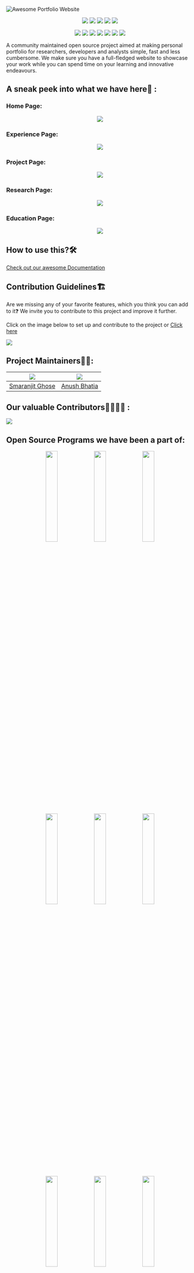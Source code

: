 ![Awesome Portfolio Website](./readme_assets/banner_apw.png)

<div align="center">

<a href="https://github.com/smaranjitghose/awesome-portfolio-websites"><img src="https://badges.frapsoft.com/os/v1/open-source.svg?v=103"></a>
<a href="https://github.com/smaranjitghose/awesome-portfolio-websites"><img src="https://img.shields.io/badge/Built%20by-developers%20%3C%2F%3E-0059b3"></a>
<a href="https://github.com/smaranjitghose/awesome-portfolio-websites"><img src="https://img.shields.io/static/v1.svg?label=Contributions&message=Welcome&color=yellow"></a>
<a href="https://github.com/smaranjitghose/"><img src="https://img.shields.io/badge/Maintained%3F-yes-brightgreen.svg?v=103"></a>
<a href="https://github.com/smaranjitghose/awesome-portfolio-websites/blob/master/LICENSE"><img src="https://img.shields.io/badge/license-MIT-blue.svg?v=103"></a>

<a href="https://github.com/smaranjitghose/awesome-portfolio-websites/graphs/contributors"><img src="https://img.shields.io/github/contributors/smaranjitghose/awesome-portfolio-websites?color=brightgreen"></a>
<a href="https://github.com/smaranjitghose/awesome-portfolio-websites/stargazers"><img src="https://img.shields.io/github/stars/smaranjitghose/awesome-portfolio-websites?color=0059b3"></a>
<a href="https://github.com/smaranjitghose/awesome-portfolio-websites/network/members"><img src="https://img.shields.io/github/forks/smaranjitghose/awesome-portfolio-websites?color=yellow"></a>
<a href="https://github.com/smaranjitghose/awesome-portfolio-websites/issues"><img src="https://img.shields.io/github/issues/smaranjitghose/awesome-portfolio-websites?color=0059b3"></a>
<a href="https://github.com/smaranjitghose/awesome-portfolio-websites/issues?q=is%3Aissue+is%3Aclosed"><img src="https://img.shields.io/github/issues-closed-raw/smaranjitghose/awesome-portfolio-websites?color=yellow"></a>
<a href="https://github.com/smaranjitghose/awesome-portfolio-websites/pulls"><img src="https://img.shields.io/github/issues-pr/smaranjitghose/awesome-portfolio-websites?color=brightgreen"></a>
<a href="https://github.com/smaranjitghose/awesome-portfolio-websites/pulls?q=is%3Apr+is%3Aclosed"><img src="https://img.shields.io/github/issues-pr-closed-raw/smaranjitghose/awesome-portfolio-websites?color=0059b3"></a>

</div>

A community maintained open source project aimed at making personal portfolio for researchers, developers and analysts simple, fast and less cumbersome. We make sure you have a full-fledged website to showcase your work while you can spend time on your learning and innovative endeavours.

## A sneak peek into what we have here🙈 :

### Home Page:

<p align="center"><img src="./readme_assets/Home_Page.gif"></p>

### Experience Page:

<p align="center"><img src="./readme_assets/Experience_Page.gif"></p>

### Project Page:

<p align="center"><img src="./readme_assets/Project_Page.gif"></p>

### Research Page:

<p align="center"><img src="./readme_assets/Research_Page.gif"></p>

### Education Page:

<p align="center"><img src="./readme_assets/Education_Page.gif"></p>

## How to use this?🛠

[Check out our awesome Documentation](https://smaranjitghose.github.io/awesome-portfolio-websites/)

## Contribution Guidelines🏗

Are we missing any of your favorite features, which you think you can add to it❓ We invite you to contribute to this project and improve it further.

Click on the image below to set up and contribute to the project or [Click here](https://github.com/smaranjitghose/awesome-portfolio-websites/blob/master/CONTRIBUTING.md)

<a href = "https://github.com/smaranjitghose/awesome-portfolio-websites/blob/master/CONTRIBUTING.md">
<img src = "./readme_assets/Contribution.png"></a>

## Project Maintainers👨🏫:

| <img src = "https://avatars2.githubusercontent.com/u/46641503?v=4"> | <img src = "https://avatars2.githubusercontent.com/u/40017559?v=4"> | 
| :----------------------------------------------------------: | :----------------------------------------------------------: | 
|     [Smaranjit Ghose](https://github.com/smaranjitghose) |    [Anush Bhatia](https://github.com/anushbhatia)                       


## Our valuable Contributors👩‍💻👨‍💻 :

<a href="https://github.com/smaranjitghose/awesome-portfolio-websites/graphs/contributors">
  <img src="https://contributors-img.web.app/image?repo=smaranjitghose/awesome-portfolio-websites" />
</a>

## Open Source Programs we have been a part of:

<p align="center">
<a href="https://scodein.tech/"><img src="./readme_assets/open_source_programs/sci.png" width= "25%"/></a>
<a href="https://hakincodes.tech/"><img src="./readme_assets/open_source_programs/ch.png" width= "25%"/></a>
<a href="https://njackwinterofcode.github.io/"><img src="./readme_assets/open_source_programs/nwoc.png" width= "25%" /></a>
<a href="https://devscript.tech/woc/"><img src="./readme_assets/open_source_programs/dwoc.png" width="25%"></a>
<a href="https://mexili.github.io/winter_of_code/#/"><img src="./readme_assets/open_source_programs/mwoc.png" width="25%"></a>
<a href="https://crosswoc.ieeedtu.in/"><img src="./readme_assets/open_source_programs/crosswoc.png" width="25%"></a>
<a href="https://letsgrowmore.in/soc/"><img src="./readme_assets/open_source_programs/lgmsoc.png" width="25%"></a>
<a href="https://devincept.codes/"><img src="./readme_assets/open_source_programs/devincept.gif" width="25%"></a>
<a href="https://ghc.anitab.org/programs-and-awards/open-source-day/"><img src="./readme_assets/open_source_programs/OSD.jpg" width="25%"></a>
</p>
#   p o r t f o l i o  
 